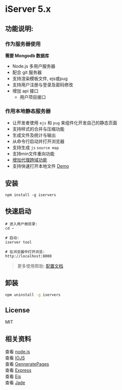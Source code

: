 # iServer 5.x  


## 功能说明:    

### 作为服务器使用
__需要 Mongodb 数据库__

* Node.js 多用户服务器 
* 配合 git 服务器
* 支持渲染模板文件, ejs或pug
* 支持用户注册与登录及密码修改
* 增加 api 接口
  - 用户项目接口

### 作用本地静态服务器   

* 让开发者使用 `ejs` 和 `pug` 来组件化开发自己的静态页面       
* 支持样式的合并与压缩功能  
* 生成文件及统计与输出 
* 从命令行启动并打开浏览器  
* 支持生成 `js` `source map`  
* 支持min文件重向功能  
* [增加代理跨域功能](https://github.com/ektx/iServer/tree/master/Doc#使用代理服务器-iproxy-url)
* 支持快速打开本地文件 [Demo](/Doc/images/openDir.gif)


## 安装

```Shell
npm install -g iservers
```


## 快速启动

```Shell
# 进入用户根目录:
cd ~

# 启动:
iserver tool

# 在浏览器中打开浏览:
http://localhost:8000
```
> 更多使用帮助:  [配置文档](/Doc/)


## 卸装
```sh
npm uninstall -g iservers
```


## License

MIT


## 相关资料  

查看 [node.js](https://nodejs.org/)  
查看 [IOJS](https://iojs.org/)  
查看 [GenneratePages](https://github.com/ektx/Node/tree/master/GenneratePages)  
查看 [Express](http://expressjs.com/)  
查看 [Ejs](http://ejs.co/)  
查看 [Jade](http://jade-lang.com/)  